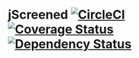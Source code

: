 # jScreened [![CircleCI](https://circleci.com/gh/KSchaap1994/jScreened.svg?style=svg)](https://circleci.com/gh/KSchaap1994/jScreened) [![Coverage Status](https://coveralls.io/repos/github/KSchaap1994/jScreened/badge.svg?branch=master)](https://coveralls.io/github/KSchaap1994/jScreened?branch=master) [![Dependency Status](https://www.versioneye.com/user/projects/57dd709ebf3e4c003c4b3f45/badge.svg?style=flat-square)](https://www.versioneye.com/user/projects/57dd709ebf3e4c003c4b3f45)
